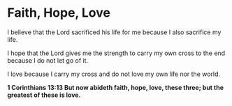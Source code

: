 # Faith, Hope, Love

I believe that the Lord sacrificed his life for me because I also sacrifice my life.

I hope that the Lord gives me the strength to carry my own cross to the end because I do not let go of it.

I love because I carry my cross and do not love my own life nor the world.

**1 Corinthians 13:13 But now abideth faith, hope, love, these three; but the greatest of these is love.**
